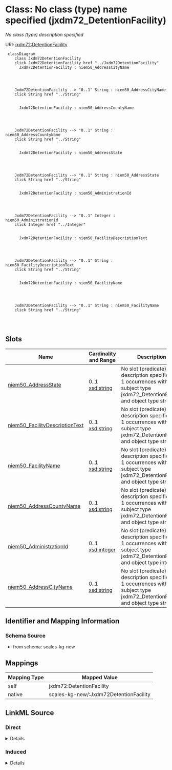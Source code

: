 

# Class: No class (type) name specified (jxdm72_DetentionFacility)


_No class (type) description specified_





URI: [jxdm72:DetentionFacility](http://release.niem.gov/niem/domains/jxdm/7.2/#DetentionFacility)






```mermaid
 classDiagram
    class Jxdm72DetentionFacility
    click Jxdm72DetentionFacility href "../Jxdm72DetentionFacility"
      Jxdm72DetentionFacility : niem50_AddressCityName
        
          
    
    
    Jxdm72DetentionFacility --> "0..1" String : niem50_AddressCityName
    click String href "../String"

        
      Jxdm72DetentionFacility : niem50_AddressCountyName
        
          
    
    
    Jxdm72DetentionFacility --> "0..1" String : niem50_AddressCountyName
    click String href "../String"

        
      Jxdm72DetentionFacility : niem50_AddressState
        
          
    
    
    Jxdm72DetentionFacility --> "0..1" String : niem50_AddressState
    click String href "../String"

        
      Jxdm72DetentionFacility : niem50_AdministrationId
        
          
    
    
    Jxdm72DetentionFacility --> "0..1" Integer : niem50_AdministrationId
    click Integer href "../Integer"

        
      Jxdm72DetentionFacility : niem50_FacilityDescriptionText
        
          
    
    
    Jxdm72DetentionFacility --> "0..1" String : niem50_FacilityDescriptionText
    click String href "../String"

        
      Jxdm72DetentionFacility : niem50_FacilityName
        
          
    
    
    Jxdm72DetentionFacility --> "0..1" String : niem50_FacilityName
    click String href "../String"

        
      
```




<!-- no inheritance hierarchy -->


## Slots

| Name | Cardinality and Range | Description | Inheritance |
| ---  | --- | --- | --- |
| [niem50_AddressState](../slots/niem50_AddressState.md) | 0..1 <br/> [xsd:string](xsd:string) | No slot (predicate) description specified <br/> 1 occurrences with subject type jxdm72_DetentionFacility and object type string. | direct |
| [niem50_FacilityDescriptionText](../slots/niem50_FacilityDescriptionText.md) | 0..1 <br/> [xsd:string](xsd:string) | No slot (predicate) description specified <br/> 1 occurrences with subject type jxdm72_DetentionFacility and object type string. | direct |
| [niem50_FacilityName](../slots/niem50_FacilityName.md) | 0..1 <br/> [xsd:string](xsd:string) | No slot (predicate) description specified <br/> 1 occurrences with subject type jxdm72_DetentionFacility and object type string. | direct |
| [niem50_AddressCountyName](../slots/niem50_AddressCountyName.md) | 0..1 <br/> [xsd:string](xsd:string) | No slot (predicate) description specified <br/> 1 occurrences with subject type jxdm72_DetentionFacility and object type string. | direct |
| [niem50_AdministrationId](../slots/niem50_AdministrationId.md) | 0..1 <br/> [xsd:integer](xsd:integer) | No slot (predicate) description specified <br/> 1 occurrences with subject type jxdm72_DetentionFacility and object type integer. | direct |
| [niem50_AddressCityName](../slots/niem50_AddressCityName.md) | 0..1 <br/> [xsd:string](xsd:string) | No slot (predicate) description specified <br/> 1 occurrences with subject type jxdm72_DetentionFacility and object type string. | direct |









## Identifier and Mapping Information







### Schema Source


* from schema: scales-kg-new




## Mappings

| Mapping Type | Mapped Value |
| ---  | ---  |
| self | jxdm72:DetentionFacility |
| native | scales-kg-new/:Jxdm72DetentionFacility |







## LinkML Source

<!-- TODO: investigate https://stackoverflow.com/questions/37606292/how-to-create-tabbed-code-blocks-in-mkdocs-or-sphinx -->

### Direct

<details>

```yaml
name: jxdm72_DetentionFacility
conforms_to: No schema conformance document specified
description: No class (type) description specified
title: No class (type) name specified
notes:
- Class with 1 occurrences.
from_schema: scales-kg-new
rank: 1000
slots:
- niem50_AddressState
- niem50_FacilityDescriptionText
- niem50_FacilityName
- niem50_AddressCountyName
- niem50_AdministrationId
- niem50_AddressCityName
class_uri: jxdm72:DetentionFacility

```
</details>

### Induced

<details>

```yaml
name: jxdm72_DetentionFacility
conforms_to: No schema conformance document specified
description: No class (type) description specified
title: No class (type) name specified
notes:
- Class with 1 occurrences.
from_schema: scales-kg-new
rank: 1000
attributes:
  niem50_AddressState:
    name: niem50_AddressState
    description: No slot (predicate) description specified
    comments:
    - 1 occurrences with subject type jxdm72_DetentionFacility and object type string.
    examples:
    - description: jxdm72_DetentionFacility → string
      object:
        example_object: Georgia
        example_object_type: string
        example_predicate: niem50:AddressState
        example_subject: scales/BookingDetentionFacility/ga-fulton-01
        example_subject_type: jxdm72_DetentionFacility
    from_schema: scales-kg-new
    rank: 1000
    slot_uri: niem50:AddressState
    alias: niem50_AddressState
    owner: jxdm72_DetentionFacility
    domain_of:
    - jxdm72_DetentionFacility
    range: string
  niem50_FacilityDescriptionText:
    name: niem50_FacilityDescriptionText
    description: No slot (predicate) description specified
    comments:
    - 1 occurrences with subject type jxdm72_DetentionFacility and object type string.
    examples:
    - description: jxdm72_DetentionFacility → string
      object:
        example_object: Jail
        example_object_type: string
        example_predicate: niem50:FacilityDescriptionText
        example_subject: scales/BookingDetentionFacility/ga-fulton-01
        example_subject_type: jxdm72_DetentionFacility
    from_schema: scales-kg-new
    rank: 1000
    slot_uri: niem50:FacilityDescriptionText
    alias: niem50_FacilityDescriptionText
    owner: jxdm72_DetentionFacility
    domain_of:
    - jxdm72_DetentionFacility
    range: string
  niem50_FacilityName:
    name: niem50_FacilityName
    description: No slot (predicate) description specified
    comments:
    - 1 occurrences with subject type jxdm72_DetentionFacility and object type string.
    examples:
    - description: jxdm72_DetentionFacility → string
      object:
        example_object: Fulton County Jail
        example_object_type: string
        example_predicate: niem50:FacilityName
        example_subject: scales/BookingDetentionFacility/ga-fulton-01
        example_subject_type: jxdm72_DetentionFacility
    from_schema: scales-kg-new
    rank: 1000
    slot_uri: niem50:FacilityName
    alias: niem50_FacilityName
    owner: jxdm72_DetentionFacility
    domain_of:
    - jxdm72_DetentionFacility
    range: string
  niem50_AddressCountyName:
    name: niem50_AddressCountyName
    description: No slot (predicate) description specified
    comments:
    - 1 occurrences with subject type jxdm72_DetentionFacility and object type string.
    examples:
    - description: jxdm72_DetentionFacility → string
      object:
        example_object: Fulton
        example_object_type: string
        example_predicate: niem50:AddressCountyName
        example_subject: scales/BookingDetentionFacility/ga-fulton-01
        example_subject_type: jxdm72_DetentionFacility
    from_schema: scales-kg-new
    rank: 1000
    slot_uri: niem50:AddressCountyName
    alias: niem50_AddressCountyName
    owner: jxdm72_DetentionFacility
    domain_of:
    - jxdm72_DetentionFacility
    range: string
  niem50_AdministrationId:
    name: niem50_AdministrationId
    description: No slot (predicate) description specified
    comments:
    - 1 occurrences with subject type jxdm72_DetentionFacility and object type integer.
    examples:
    - description: jxdm72_DetentionFacility → integer
      object:
        example_object: '1'
        example_object_type: integer
        example_predicate: niem50:AdministrationId
        example_subject: scales/BookingDetentionFacility/ga-fulton-01
        example_subject_type: jxdm72_DetentionFacility
    from_schema: scales-kg-new
    rank: 1000
    slot_uri: niem50:AdministrationId
    alias: niem50_AdministrationId
    owner: jxdm72_DetentionFacility
    domain_of:
    - jxdm72_DetentionFacility
    range: integer
  niem50_AddressCityName:
    name: niem50_AddressCityName
    description: No slot (predicate) description specified
    comments:
    - 1 occurrences with subject type jxdm72_DetentionFacility and object type string.
    examples:
    - description: jxdm72_DetentionFacility → string
      object:
        example_object: Atlanta
        example_object_type: string
        example_predicate: niem50:AddressCityName
        example_subject: scales/BookingDetentionFacility/ga-fulton-01
        example_subject_type: jxdm72_DetentionFacility
    from_schema: scales-kg-new
    rank: 1000
    slot_uri: niem50:AddressCityName
    alias: niem50_AddressCityName
    owner: jxdm72_DetentionFacility
    domain_of:
    - jxdm72_DetentionFacility
    range: string
class_uri: jxdm72:DetentionFacility

```
</details>
